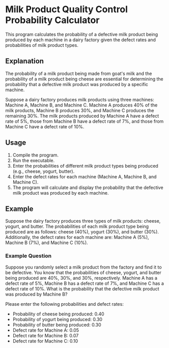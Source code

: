 # Milk Product Quality Control Probability Calculator

This program calculates the probability of a defective milk product being produced by each machine in a dairy factory given the defect rates and probabilities of milk product types.

## Explanation

The probability of a milk product being made from goat's milk and the probability of a milk product being cheese are essential for determining the probability that a defective milk product was produced by a specific machine.

Suppose a dairy factory produces milk products using three machines: Machine A, Machine B, and Machine C. Machine A produces 40% of the milk products, Machine B produces 30%, and Machine C produces the remaining 30%. The milk products produced by Machine A have a defect rate of 5%, those from Machine B have a defect rate of 7%, and those from Machine C have a defect rate of 10%.

## Usage

1. Compile the program.
2. Run the executable.
3. Enter the probabilities of different milk product types being produced (e.g., cheese, yogurt, butter).
4. Enter the defect rates for each machine (Machine A, Machine B, and Machine C).
5. The program will calculate and display the probability that the defective milk product was produced by each machine.

## Example

Suppose the dairy factory produces three types of milk products: cheese, yogurt, and butter. The probabilities of each milk product type being produced are as follows: cheese (40%), yogurt (30%), and butter (30%). Additionally, the defect rates for each machine are: Machine A (5%), Machine B (7%), and Machine C (10%).

### Example Question

Suppose you randomly select a milk product from the factory and find it to be defective. You know that the probabilities of cheese, yogurt, and butter being produced are 40%, 30%, and 30%, respectively. Machine A has a defect rate of 5%, Machine B has a defect rate of 7%, and Machine C has a defect rate of 10%. What is the probability that the defective milk product was produced by Machine B?

Please enter the following probabilities and defect rates:
- Probability of cheese being produced: 0.40
- Probability of yogurt being produced: 0.30
- Probability of butter being produced: 0.30
- Defect rate for Machine A: 0.05
- Defect rate for Machine B: 0.07
- Defect rate for Machine C: 0.10

